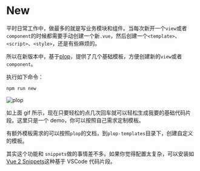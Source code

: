 # New <Badge text="v4.0.0+"/>

平时日常工作中，做最多的就是写业务模块和组件。当每次新开一个`view`或者`component`的时候都需要手动创建一个新`.vue`，然后创建一个`<template>`、`<script>`、`<style>`，还是有些麻烦的。

所以在新版本中，基于[plop](https://github.com/amwmedia/plop)，提供了几个基础模板，方便创建新的`view`或者`component`。

执行如下命令：

```bash
npm run new
```

![plop](https://panjiachen.gitee.io/gitee-cdn/doc-site/5f8ea239-aaa5-4e91-9d09-ed56b33a110d.gif)

如上面 gif 所示，现在只要轻松的点几次回车就可以轻松生成我要的基础代码片段。这里只是一个 demo，你可以按照自己需求定制模板。

有额外模板需求的可以按照`plop`的文档，到`plop-templates`目录下，创建自定义的模板。

其实这个功能和 `snippets`做的事情差不多。如果你觉得配置太复杂，可以安装如[Vue 2 Snippets](https://marketplace.visualstudio.com/items?itemName=hollowtree.vue-snippets)这种基于 VSCode 代码片段。
